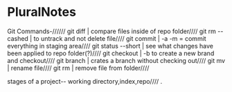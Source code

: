 # PluralNotes

Git Commands-//////
git diff |  compare files inside of repo folder////
git rm --cashed | to untrack and not delete file////
git commit | -a -m = commit everything in staging area////
git status --short | see what changes have been applied to repo folder(?)////
git checkout | -b to create a new brand and checkout////
git branch | crates a branch without checking out////
git mv | rename file////
git rm | remove file from folder////


stages of a project-- working directory,index,repo////
.
